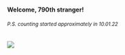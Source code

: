 #### Welcome, 790th stranger!

###### <sup>P.S. counting started approximately in 10.01.22</sup>

<img src="https://kraftwerk28.pp.ua/vcnt.png"></img>
